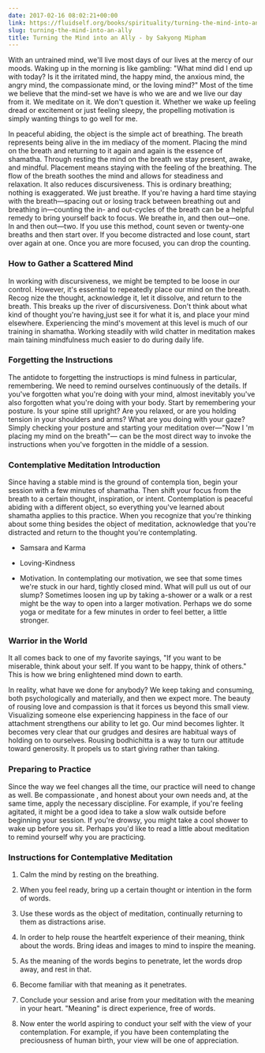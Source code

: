 ```yaml
---
date: 2017-02-16 08:02:21+00:00
link: https://fluidself.org/books/spirituality/turning-the-mind-into-an-ally
slug: turning-the-mind-into-an-ally
title: Turning the Mind into an Ally - by Sakyong Mipham
---
```


With an untrained mind, we'll live most days of our lives at the mercy of our moods. Waking up in the morning is like gambling: "What mind did I end up with today? Is it the irritated mind, the happy mind, the anxious mind, the angry mind, the compassionate mind, or the loving mind?" Most of the time we believe that the mind-set we have is who we are and we live our day from it. We meditate on it. We don't question it. Whether we wake up feeling dread or excitement or just feeling sleepy, the propelling motivation is simply wanting things to go well for me.

In peaceful abiding, the object is the simple act of breathing. The breath represents being alive in the im­ mediacy of the moment. Placing the mind on the breath and returning to it again and again is the essence of shamatha. Through resting the mind on the breath we stay present, awake, and mindful. Placement means staying with the feeling of the breathing. The flow of the breath soothes the mind and allows for steadiness and relaxation. It also reduces discursiveness. This is ordinary breathing; nothing is exaggerated. We just breathe. If you're having a hard time staying with the breath—spacing out or losing track between breathing out and breathing in—counting the in- and out-cycles of the breath can be a helpful remedy to bring yourself back to focus. We breathe in, and then out—one. In and then out—two. If you use this method, count seven or twenty-one breaths and then start over. If you become distracted and lose count, start over again at one. Once you are more focused, you can drop the counting.

### How to Gather a Scattered Mind

In working with discursiveness, we might be tempted to be loose in our control. However, it's essen­tial to repeatedly place our mind on the breath. Recog­ nize the thought, acknowledge it, let it dissolve, and return to the breath. This breaks up the river of discur­siveness. Don't think about what kind of thought you're having,just see it for what it is, and place your mind elsewhere. Experiencing the mind's movement at this level is much of our training in shamatha. Working steadily with wild chatter in meditation makes main­ taining mindfulness much easier to do during daily life.

### Forgetting the Instructions

The antidote to forgetting the instructiops is mind­ fulness in particular, remembering. We need to remind ourselves continuously of the details. If you've forgotten what you're doing with your mind, almost inevitably you've also forgotten what you're doing with your body. Start by remembering your posture. Is your spine still upright? Are you relaxed, or are you holding tension in your shoulders and arms? What are you doing with your gaze? Simply checking your posture and starting your meditation over—"Now I 'm placing my mind on the breath"— can be the most direct way to invoke the instructions when you've forgotten in the middle of a session.

### Contemplative Meditation Introduction

Since having a stable mind is the ground of contempla­ tion, begin your session with a few minutes of shamatha. Then shift your focus from the breath to a certain thought, inspiration, or intent. Contemplation is peaceful abiding with a different object, so everything you've learned about shamatha applies to this practice. When you recognize that you're thinking about some­ thing besides the object of meditation, acknowledge that you're distracted and return to the thought you're contemplating.

- Samsara and Karma

- Loving-Kindness

- Motivation. In contemplating our motivation, we see that some­ times we're stuck in our hard, tightly closed mind. What will pull us out of our slump? Sometimes loosen­ ing up by taking a-shower or a walk or a rest might be the way to open into a larger motivation. Perhaps we do some yoga or meditate for a few minutes in order to feel better, a little stronger.

### Warrior in the World

It all comes back to one of my favorite say­ings, "If you want to be miserable, think about your­ self. If you want to be happy, think of others." This is how we bring enlightened mind down to earth.

In reality, what have we done for anybody? We keep taking and consuming, both psychologically and materially, and then we expect more. The beauty of rousing love and compassion is that it forces us beyond this small view. Visualizing someone else experiencing happiness in the face of our attachment strengthens our ability to let go. Our mind becomes lighter. It becomes very clear that our grudges and desires are habitual ways of holding on to ourselves. Rousing bodhichitta is a way to turn our attitude toward gen­erosity. It propels us to start giving rather than taking.

### Preparing to Practice

Since the way we feel changes all the time, our practice will need to change as well. Be compassionate , and honest about your own needs and, at the same time, apply the necessary discipline. For example, if you're feeling agitated, it might be a good idea to take a slow walk outside before beginning your session. If you're drowsy, you might take a cool shower to wake up before you sit. Perhaps you'd like to read a little about meditation to remind yourself why you are practicing.

### Instructions for Contemplative Meditation

1.  Calm the mind by resting on the breathing.

2.  When you feel ready, bring up a certain thought or intention in the form of words.

3.  Use these words as the object of meditation, continually returning to them as distractions arise.

4.  In order to help rouse the heartfelt experience of their meaning, think about the words. Bring ideas and images to mind to inspire the meaning.

5.  As the meaning of the words begins to pene­trate, let the words drop away, and rest in that.

6.  Become familiar with that meaning as it penetrates.

7.  Conclude your session and arise from your meditation with the meaning in your heart. "Meaning" is direct experience, free of words.

8.  Now enter the world aspiring to conduct your­ self with the view of your contemplation. For example, if you have been contemplating the preciousness of human birth, your view will be one of appreciation.
